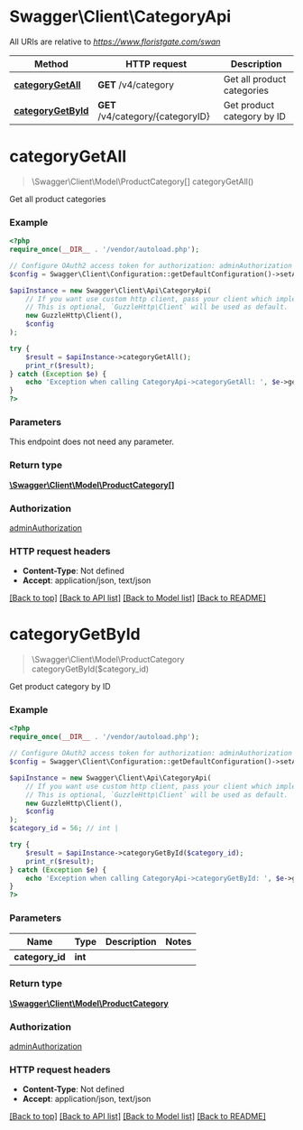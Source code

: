 # Swagger\Client\CategoryApi

All URIs are relative to *https://www.floristgate.com/swan*

Method | HTTP request | Description
------------- | ------------- | -------------
[**categoryGetAll**](CategoryApi.md#categoryGetAll) | **GET** /v4/category | Get all product categories
[**categoryGetById**](CategoryApi.md#categoryGetById) | **GET** /v4/category/{categoryID} | Get product category by ID


# **categoryGetAll**
> \Swagger\Client\Model\ProductCategory[] categoryGetAll()

Get all product categories

### Example
```php
<?php
require_once(__DIR__ . '/vendor/autoload.php');

// Configure OAuth2 access token for authorization: adminAuthorization
$config = Swagger\Client\Configuration::getDefaultConfiguration()->setAccessToken('YOUR_ACCESS_TOKEN');

$apiInstance = new Swagger\Client\Api\CategoryApi(
    // If you want use custom http client, pass your client which implements `GuzzleHttp\ClientInterface`.
    // This is optional, `GuzzleHttp\Client` will be used as default.
    new GuzzleHttp\Client(),
    $config
);

try {
    $result = $apiInstance->categoryGetAll();
    print_r($result);
} catch (Exception $e) {
    echo 'Exception when calling CategoryApi->categoryGetAll: ', $e->getMessage(), PHP_EOL;
}
?>
```

### Parameters
This endpoint does not need any parameter.

### Return type

[**\Swagger\Client\Model\ProductCategory[]**](../Model/ProductCategory.md)

### Authorization

[adminAuthorization](../../README.md#adminAuthorization)

### HTTP request headers

 - **Content-Type**: Not defined
 - **Accept**: application/json, text/json

[[Back to top]](#) [[Back to API list]](../../README.md#documentation-for-api-endpoints) [[Back to Model list]](../../README.md#documentation-for-models) [[Back to README]](../../README.md)

# **categoryGetById**
> \Swagger\Client\Model\ProductCategory categoryGetById($category_id)

Get product category by ID

### Example
```php
<?php
require_once(__DIR__ . '/vendor/autoload.php');

// Configure OAuth2 access token for authorization: adminAuthorization
$config = Swagger\Client\Configuration::getDefaultConfiguration()->setAccessToken('YOUR_ACCESS_TOKEN');

$apiInstance = new Swagger\Client\Api\CategoryApi(
    // If you want use custom http client, pass your client which implements `GuzzleHttp\ClientInterface`.
    // This is optional, `GuzzleHttp\Client` will be used as default.
    new GuzzleHttp\Client(),
    $config
);
$category_id = 56; // int |

try {
    $result = $apiInstance->categoryGetById($category_id);
    print_r($result);
} catch (Exception $e) {
    echo 'Exception when calling CategoryApi->categoryGetById: ', $e->getMessage(), PHP_EOL;
}
?>
```

### Parameters

Name | Type | Description  | Notes
------------- | ------------- | ------------- | -------------
 **category_id** | **int**|  |

### Return type

[**\Swagger\Client\Model\ProductCategory**](../Model/ProductCategory.md)

### Authorization

[adminAuthorization](../../README.md#adminAuthorization)

### HTTP request headers

 - **Content-Type**: Not defined
 - **Accept**: application/json, text/json

[[Back to top]](#) [[Back to API list]](../../README.md#documentation-for-api-endpoints) [[Back to Model list]](../../README.md#documentation-for-models) [[Back to README]](../../README.md)

